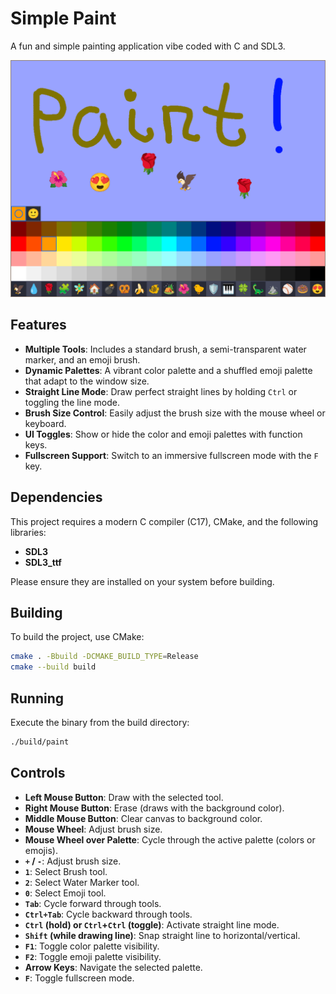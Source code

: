 # Simple Paint

A fun and simple painting application vibe coded with C and SDL3.

![Screenshot of the paint program in action](paint.png)

## Features

- **Multiple Tools**: Includes a standard brush, a semi-transparent water marker, and an emoji brush.
- **Dynamic Palettes**: A vibrant color palette and a shuffled emoji palette that adapt to the window size.
- **Straight Line Mode**: Draw perfect straight lines by holding `Ctrl` or toggling the line mode.
- **Brush Size Control**: Easily adjust the brush size with the mouse wheel or keyboard.
- **UI Toggles**: Show or hide the color and emoji palettes with function keys.
- **Fullscreen Support**: Switch to an immersive fullscreen mode with the `F` key.

## Dependencies

This project requires a modern C compiler (C17), CMake, and the following libraries:

- **SDL3**
- **SDL3_ttf**

Please ensure they are installed on your system before building.

## Building

To build the project, use CMake:

```bash
cmake . -Bbuild -DCMAKE_BUILD_TYPE=Release
cmake --build build 
```

## Running

Execute the binary from the build directory:

```bash
./build/paint
```

## Controls

- **Left Mouse Button**: Draw with the selected tool.
- **Right Mouse Button**: Erase (draws with the background color).
- **Middle Mouse Button**: Clear canvas to background color.
- **Mouse Wheel**: Adjust brush size.
- **Mouse Wheel over Palette**: Cycle through the active palette (colors or emojis).
- **`+` / `-`**: Adjust brush size.
- **`1`**: Select Brush tool.
- **`2`**: Select Water Marker tool.
- **`0`**: Select Emoji tool.
- **`Tab`**: Cycle forward through tools.
- **`Ctrl+Tab`**: Cycle backward through tools.
- **`Ctrl` (hold) or `Ctrl`+`Ctrl` (toggle)**: Activate straight line mode.
- **`Shift` (while drawing line)**: Snap straight line to horizontal/vertical.
- **`F1`**: Toggle color palette visibility.
- **`F2`**: Toggle emoji palette visibility.
- **Arrow Keys**: Navigate the selected palette.
- **`F`**: Toggle fullscreen mode.

